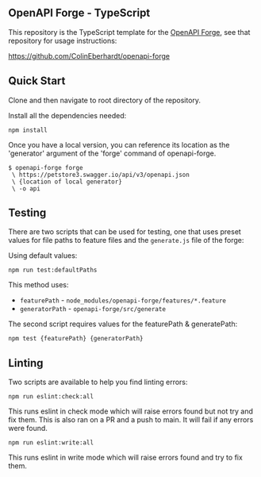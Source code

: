 ## OpenAPI Forge - TypeScript

This repository is the TypeScript template for the [OpenAPI Forge](https://github.com/ColinEberhardt/openapi-forge), see that repository for usage instructions:

https://github.com/ColinEberhardt/openapi-forge

## Quick Start

Clone and then navigate to root directory of the repository.

Install all the dependencies needed:

```
npm install
```

Once you have a local version, you can reference its location as the 'generator' argument of the 'forge' command of openapi-forge.

```
$ openapi-forge forge
 \ https://petstore3.swagger.io/api/v3/openapi.json
 \ {location of local generator}
 \ -o api
```

## Testing

There are two scripts that can be used for testing, one that uses preset values for file paths to feature files and the `generate.js` file of the forge:

Using default values:

```
npm run test:defaultPaths
```

This method uses:

- `featurePath` - `node_modules/openapi-forge/features/*.feature`
- `generatorPath` - `openapi-forge/src/generate`

The second script requires values for the featurePath & generatePath:

```
npm test {featurePath} {generatorPath}
```

## Linting

Two scripts are available to help you find linting errors:

```
npm run eslint:check:all
```

This runs eslint in check mode which will raise errors found but not try and fix them. This is also ran on a PR and a push to main. It will fail if any errors were found.

```
npm run eslint:write:all
```

This runs eslint in write mode which will raise errors found and try to fix them.
